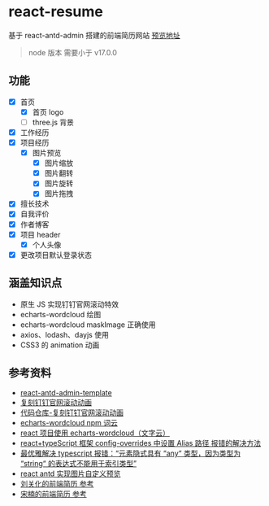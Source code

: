 # react-resume

基于 react-antd-admin 搭建的前端简历网站 [预览地址](https://me.gaotianyang.top)

> node 版本 需要小于 v17.0.0

## 功能

- [x] 首页
  - [x] 首页 logo
  - [ ] three.js 背景
- [x] 工作经历
- [x] 项目经历
  - [x] 图片预览
    - [x] 图片缩放
    - [x] 图片翻转
    - [x] 图片旋转
    - [x] 图片拖拽
- [x] 擅长技术
- [x] 自我评价
- [x] 作者博客
- [x] 项目 header
  - [x] 个人头像
- [x] 更改项目默认登录状态

## 涵盖知识点

- 原生 JS 实现钉钉官网滚动特效
- echarts-wordcloud 绘图
- echarts-wordcloud maskImage 正确使用
- axios、lodash、dayjs 使用
- CSS3 的 animation 动画

## 参考资料

- [react-antd-admin-template](https://github.com/NLRX-WJC/react-antd-admin-template)
- [复刻钉钉官网滚动动画](https://www.bilibili.com/video/BV12z4y1s7nE/?vd_source=2e6014e07f90a9d8b3424eb1c055a867)
- [代码仓库-复刻钉钉官网滚动动画](https://gitee.com/vary-space/hello-world/tree/12z4y1s7nE)
- [echarts-wordcloud npm 词云](https://www.npmjs.com/package/echarts-wordcloud)
- [react 项目使用 echarts-wordcloud（文字云）](https://www.cnblogs.com/art-poet/p/13936076.html)
- [react+typeScript 框架 config-overrides 中设置 Alias 路径 报错的解决方法](https://blog.csdn.net/Zeng__Yi/article/details/106197891)
- [最优雅解决 typescript 报错：“元素隐式具有 “any“ 类型，因为类型为 “string“ 的表达式不能用于索引类型”](https://blog.csdn.net/m0_47670683/article/details/124025972)
- [react antd 实现图片自定义预览](https://cloud.tencent.com/developer/article/2233289)
- [刘关化的前端简历 参考](https://github.com/liuguanhua/liuguanhua.github.io)
- [宋楠的前端简历 参考](https://github.com/sunniejs/sunniejs.github.io)
